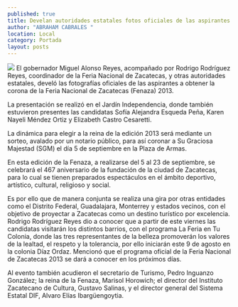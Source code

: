 ```yaml
---
published: true
title: Develan autoridades estatales fotos oficiales de las aspirantes a reina de la Fenaza 2013
author: "ABRAHAM CABRALES "
location: Local
category: Portada
layout: posts
---
```


![](http://i.imgur.com/SuoAF0qm.jpg)
El gobernador Miguel Alonso Reyes, acompañado por Rodrigo Rodríguez Reyes, coordinador de la Feria Nacional de Zacatecas, y otras autoridades estatales, develó las fotografías oficiales de las aspirantes a obtener la corona de la Feria Nacional de Zacatecas (Fenaza) 2013.

La presentación se realizó en el Jardín Independencia, donde también estuvieron presentes las candidatas Sofía Alejandra Esqueda Peña, Karen Nayeli Méndez Ortiz y Elizabeth Castro Cesaretti.

La dinámica para elegir a la reina de la edición 2013 será mediante un sorteo, avalado por un notario público, para así coronar a Su Graciosa Majestad (SGM) el día 5 de septiembre en la Plaza de Armas.

En esta edición de la Fenaza, a realizarse del 5 al 23 de septiembre, se celebrará el 467 aniversario de la fundación de la ciudad de Zacatecas, para lo cual se tienen preparados espectáculos en el ámbito deportivo, artístico, cultural, religioso y social. 

Es por ello que de manera conjunta se realiza una gira por otras entidades como el Distrito Federal, Guadalajara, Monterrey y estados vecinos, con el objetivo de proyectar a Zacatecas como un destino turístico por excelencia.
Rodrigo Rodríguez Reyes dio a conocer que a partir de este viernes las candidatas visitarán los distintos barrios, con el programa La Feria en Tu Colonia, donde las tres representantes de la belleza promoverán los valores de la lealtad, el respeto y la tolerancia, por ello iniciarán este 9 de agosto en la colonia Díaz Ordaz.
Mencionó que el programa oficial de la Feria Nacional de Zacatecas 2013 se dará a conocer en los próximos días.

Al evento también acudieron el secretario de Turismo, Pedro Inguanzo González; la reina de la Fenaza, Marisol Horowich; el director del Instituto Zacatecano de Cultura, Gustavo Salinas, y el director general del Sistema Estatal DIF, Alvaro Elías Ibargüengoytia.
